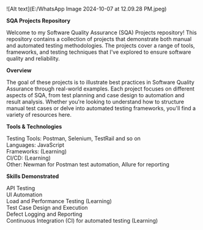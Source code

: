 ![Alt text](E:/WhatsApp Image 2024-10-07 at 12.09.28 PM.jpeg)

**SQA Projects Repository**

Welcome to my Software Quality Assurance (SQA) Projects repository! This repository contains a collection of projects that demonstrate both manual and automated testing methodologies. The projects cover a range of tools, frameworks, and testing techniques that I've explored to ensure software quality and reliability.

**Overview**

The goal of these projects is to illustrate best practices in Software Quality Assurance through real-world examples. Each project focuses on different aspects of SQA, from test planning and case design to automation and result analysis. Whether you're looking to understand how to structure manual test cases or delve into automated testing frameworks, you'll find a variety of resources here.

**Tools & Technologies**

Testing Tools: Postman, Selenium, TestRail and so on  
Languages: JavaScript  
Frameworks: (Learning)  
CI/CD: (Learning)  
Other: Newman for Postman test automation, Allure for reporting  

**Skills Demonstrated**

API Testing  
UI Automation  
Load and Performance Testing (Learning)  
Test Case Design and Execution  
Defect Logging and Reporting  
Continuous Integration (CI) for automated testing (Learning)  